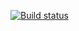 [![Build status](https://ci.appveyor.com/api/projects/status/jr428guv58acvbcu/branch/main?svg=true)](https://ci.appveyor.com/project/hamsa2/bancweb1/branch/main)

